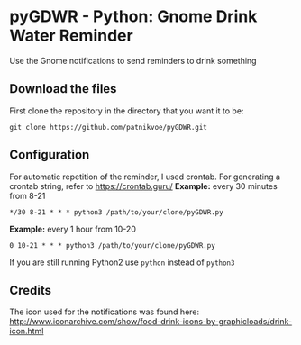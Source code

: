 # pyGDWR - Python: Gnome Drink Water Reminder
Use the Gnome notifications to send reminders to drink something

## Download the files
First clone the repository in the directory that you want it to be:
```
git clone https://github.com/patnikvoe/pyGDWR.git
```
## Configuration
For automatic repetition of the reminder, I used crontab. For generating a crontab string, refer to https://crontab.guru/
**Example:** every 30 minutes from 8-21
```
*/30 8-21 * * * python3 /path/to/your/clone/pyGDWR.py
```
**Example:** every 1 hour from 10-20
```
0 10-21 * * * python3 /path/to/your/clone/pyGDWR.py
```
If you are still running Python2 use `python` instead of `python3`

## Credits
The icon used for the notifications was found here:
http://www.iconarchive.com/show/food-drink-icons-by-graphicloads/drink-icon.html
